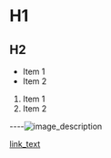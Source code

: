 # H1
<!-- <- @text.title.1.marker -->

## H2
<!-- <- @text.title.2.marker -->

- Item 1
- Item 2
<!-- <- @punctuation.special -->

1. Item 1
2. Item 2
<!-- <- @punctuation.special -->

----![image_description](https://example.com/image.jpg "awesome image title")
<!--  ^ @text.reference                                                    -->
<!--                              ^ @text.uri                              -->
<!--                                                      ^ @text.literal  -->
<!--^ @punctuation.special                                                 -->
<!-- ^ @punctuation.bracket                                                -->
<!--                    ^ @punctuation.bracket                             -->

[link_text](#local_reference "link go brr...")
<!-- ^ @text.reference                                                     -->
<!--                 ^ @text.uri                                           -->
<!--                            ^ @text.literal                            -->
<!-- <- @punctuation.bracket                                               -->
<!--       ^ @punctuation.bracket                                          -->
